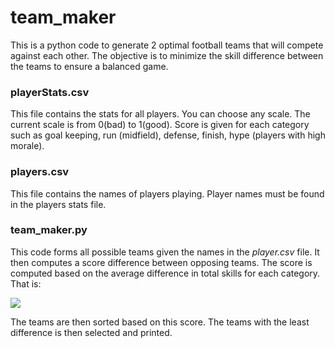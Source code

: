 # team_maker
This is a python code to generate 2 optimal football teams that will compete against each other. The objective is to minimize the skill difference between the teams to ensure a balanced game.
### playerStats.csv
This file contains the stats for all players. You can choose any scale. The current scale is from 0(bad) to 1(good). Score is given for each category such as goal keeping, run (midfield), defense, finish, hype (players with high morale).
### players.csv
This file contains the names of players playing. Player names must be found in the players stats file. 
### team_maker.py
This code forms all possible teams given the names in the *player.csv* file. It then computes a score difference between opposing teams. 
The score is computed based on the average difference in total skills for each category. That is:

![](https://latex.codecogs.com/svg.latex?\Large&space;score=\sum_{categories}{\left|\sum_{players}{category_A}-\sum{category_B}\right|})

The teams are then sorted based on this score. The teams with the least difference is then selected and printed.
